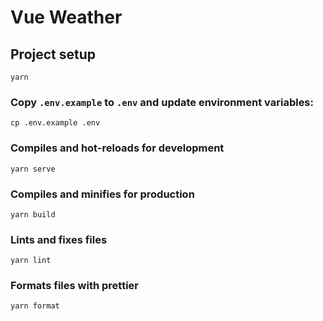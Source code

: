 # Vue Weather

## Project setup

```
yarn
```

### Copy `.env.example` to `.env` and update environment variables:

```
cp .env.example .env
```

### Compiles and hot-reloads for development

```
yarn serve
```

### Compiles and minifies for production

```
yarn build
```

### Lints and fixes files

```
yarn lint
```

### Formats files with prettier

```
yarn format
```
